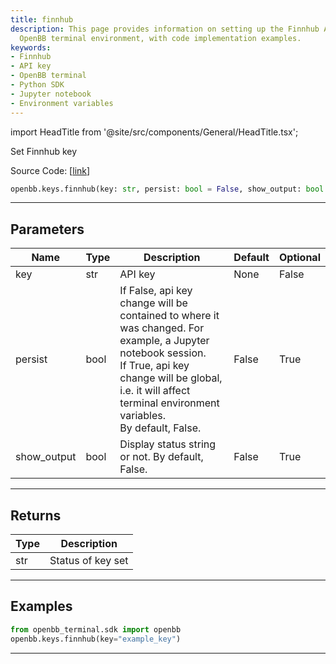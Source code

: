 ```yaml
---
title: finnhub
description: This page provides information on setting up the Finnhub API key in the
  OpenBB terminal environment, with code implementation examples.
keywords:
- Finnhub
- API key
- OpenBB terminal
- Python SDK
- Jupyter notebook
- Environment variables
---
```


import HeadTitle from '@site/src/components/General/HeadTitle.tsx';

<HeadTitle title="keys.finnhub - Reference | OpenBB SDK Docs" />

Set Finnhub key

Source Code: [[link](https://github.com/OpenBB-finance/OpenBBTerminal/tree/main/openbb_terminal/keys_model.py#L813)]

```python
openbb.keys.finnhub(key: str, persist: bool = False, show_output: bool = False)
```

---

## Parameters

| Name | Type | Description | Default | Optional |
| ---- | ---- | ----------- | ------- | -------- |
| key | str | API key | None | False |
| persist | bool | If False, api key change will be contained to where it was changed. For example, a Jupyter notebook session.<br/>If True, api key change will be global, i.e. it will affect terminal environment variables.<br/>By default, False. | False | True |
| show_output | bool | Display status string or not. By default, False. | False | True |


---

## Returns

| Type | Description |
| ---- | ----------- |
| str | Status of key set |
---

## Examples

```python
from openbb_terminal.sdk import openbb
openbb.keys.finnhub(key="example_key")
```

---
